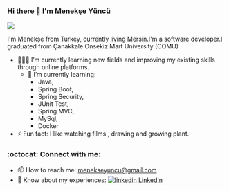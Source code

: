 ### Hi there 👋 I'm Menekşe Yüncü

![](https://komarev.com/ghpvc/?username=MenekseYuncu)

I'm Menekşe from Turkey, currently living Mersin.I'm a software developer.I graduated from Çanakkale Onsekiz Mart University (COMU)


- 👨🏽‍💻 I’m currently learning new fields and improving my existing skills through online platforms.
  - 🌱 I’m currently learning:
      + Java,
      + Spring Boot,
      + Spring Security,
      + JUnit Test,
      + Spring MVC,
      + MySql,
      + Docker
- ⚡ Fun fact: I like watching films , drawing and growing plant.

### :octocat:  Connect with me:

- 📫 How to reach me: menekseyuncu@gmail.com
- 📄 Know about my experiences: 
  <a href="https://www.linkedin.com/in/menekse-yuncu/" rel="nofollow noreferrer">
  <img src="https://i.stack.imgur.com/gVE0j.png" alt="linkedin"> LinkedIn







